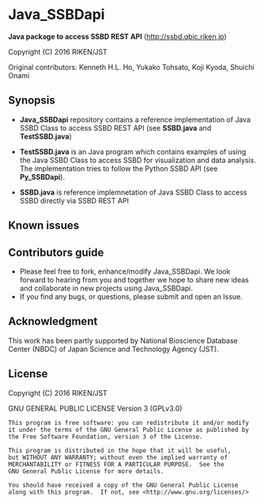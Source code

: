 # Java_SSBDapi
**Java package to access SSBD REST API** (http://ssbd.qbic.riken.jp) 

Copyright (C) 2016 RIKEN/JST

Original contributors: Kenneth H.L. Ho, Yukako Tohsato, Koji Kyoda, Shuichi Onami

## Synopsis

* **Java_SSBDapi** repository contains a reference implementation of Java SSBD Class to access SSBD REST API (see  **SSBD.java** and **TestSSBD.java**)

* **TestSSBD.java** is an Java program which contains examples of using the Java SSBD Class to access SSBD for visualization and data analysis. The implementation tries to follow the Python SSBD API (see **Py_SSBDapi**).

* **SSBD.java** is reference implemnetation of Java SSBD Class to access SSBD directly via SSBD REST API

## Known issues


## Contributors guide
* Please feel free to fork, enhance/modify Java_SSBDapi. We look forward to hearing from you and together we hope to share new ideas and collaborate in new projects using Java_SSBDapi.
* If you find any bugs, or questions, please submit and open an Issue. 

## Acknowledgment
This work has been partly supported by National Bioscience Database Center (NBDC) of Japan Science and Technology Agency (JST).

## License

Copyright (C) 2016  RIKEN/JST

GNU GENERAL PUBLIC LICENSE  Version 3 (GPLv3.0)

    This program is free software: you can redistribute it and/or modify
    it under the terms of the GNU General Public License as published by
    the Free Software Foundation, version 3 of the License.

    This program is distributed in the hope that it will be useful,
    but WITHOUT ANY WARRANTY; without even the implied warranty of
    MERCHANTABILITY or FITNESS FOR A PARTICULAR PURPOSE.  See the
    GNU General Public License for more details.

    You should have received a copy of the GNU General Public License
    along with this program.  If not, see <http://www.gnu.org/licenses/>


